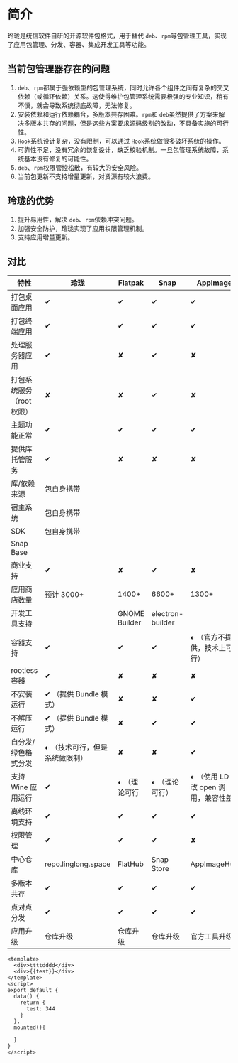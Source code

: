 # 简介

玲珑是统信软件自研的开源软件包格式，用于替代 `deb`、`rpm`等包管理工具，实现了应用包管理、分发、容器、集成开发工具等功能。

## 当前包管理器存在的问题

1. `deb`、`rpm`都属于强依赖型的包管理系统，同时允许各个组件之间有复杂的交叉依赖（或循环依赖）关系。这使得维护包管理系统需要极强的专业知识，稍有不慎，就会导致系统彻底故障，无法修复。
2. 安装依赖和运行依赖耦合，多版本共存困难。`rpm`和 `deb`虽然提供了方案来解决多版本共存的问题，但是这些方案要求源码级别的改动，不具备实施的可行性。
3. `Hook`系统设计复杂，没有限制，可以通过 `Hook`系统做很多破坏系统的操作。
4. 可靠性不足，没有冗余的恢复设计，缺乏校验机制。一旦包管理系统故障，系统基本没有修复的可能性。
5. `deb`、`rpm`权限管控松散，有较大的安全风险。
6. 当前包更新不支持增量更新，对资源有较大浪费。

## 玲珑的优势

1. 提升易用性，解决 `deb`、`rpm`依赖冲突问题。
2. 加强安全防护，玲珑实现了应用权限管理机制。
3. 支持应用增量更新。

## 对比

| 特性                      | 玲珑                            | Flatpak       | Snap             | AppImage                                |
| ------------------------- | ------------------------------- | ------------- | ---------------- | --------------------------------------- |
| 打包桌面应用              | ✔                              | ✔            | ✔               | ✔                                      |
| 打包终端应用              | ✔                              | ✔            | ✔               | ✔                                      |
| 处理服务器应用            | ✔                              | ✘            | ✔               | ✘                                      |
| 打包系统服务（root 权限） | ✘                              | ✘            | ✔               | ✘                                      |
| 主题功能正常              | ✔                              | ✔            | ✔               | ✔                                      |
| 提供库托管服务            | ✔                              | ✘            | ✘               | ✘                                      |
| 库/依赖来源               | 包自身携带                      |               |                  |                                         |
| 宿主系统                  | 包自身携带                      |               |                  |                                         |
| SDK                       | 包自身携带                      |               |                  |                                         |
| Snap Base                 |                                 |               |                  |                                         |
| 商业支持                  | ✔                              | ✘            | ✔               | ✘                                      |
| 应用商店数量              | 预计 3000+                      | 1400+         | 6600+            | 1300+                                   |
| 开发工具支持              |                                 | GNOME Builder | electron-builder |                                         |
| 容器支持                  | ✔                              | ✔            | ✔               | ◐ （官方不提供，技术上可行）           |
| rootless 容器             | ✔                              | ✘            | ✘               | ✘                                      |
| 不安装运行                | ✔ （提供 Bundle 模式）         | ✘            | ✘               | ✔                                      |
| 不解压运行                | ✔ （提供 Bundle 模式）         | ✘            | ✔               | ✔                                      |
| 自分发/绿色格式分发       | ◐ （技术可行，但是系统做限制） | ✘            | ✘               | ✔                                      |
| 支持 Wine 应用运行        | ✔                              | ◐ （理论可行 | ◐ （理论可行）  | ◐ （使用 LD 修改 open 调用，兼容性差） |
| 离线环境支持              | ✔                              | ✔            | ✔               | ✔                                      |
| 权限管理                  | ✔                              | ✔            | ✔               | ✘                                      |
| 中心仓库                  | repo.linglong.space                  | FlatHub       | Snap Store       | AppImageHub                             |
| 多版本共存                | ✔                              | ✔            | ✔               | ✔                                      |
| 点对点分发                | ✔                              | ✔            | ✔               | ✔                                      |
| 应用升级                  | 仓库升级                        | 仓库升级      | 仓库升级         | 官方工具升级                            |

```vue
<template>
  <div>ttttdddd</div>
  <div>{{test}}</div>
</template>
<script>
export default {
  data() {
    return {
      test: 344
    }
  },
  mounted(){
    
  }
}
</script>